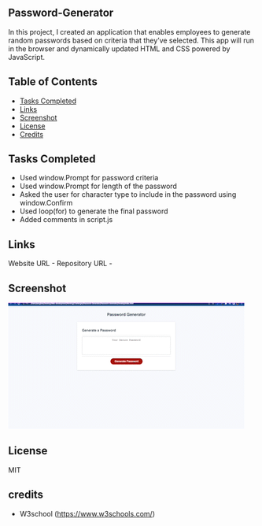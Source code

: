 ## Password-Generator

In this project, I created an application that enables employees to generate random passwords based on criteria that they’ve selected.
This app will run in the browser and dynamically updated HTML and CSS powered by JavaScript. 


## Table of Contents

- [Tasks Completed](#TaskCompleted)
- [Links](#Links)
- [Screenshot](#Screenshot)
- [License](#license)
- [Credits](#credits)

## Tasks Completed

- Used window.Prompt for password criteria
- Used window.Prompt for length of the password
- Asked the user for character type to include in the password using window.Confirm
- Used loop(for) to generate the final password
- Added comments in script.js



## Links

Website URL     - 
Repository URL  - 

## Screenshot

![App Screenshot](./Assets/screen-recording.gif)

## License

MIT

## credits

- W3school (https://www.w3schools.com/)




